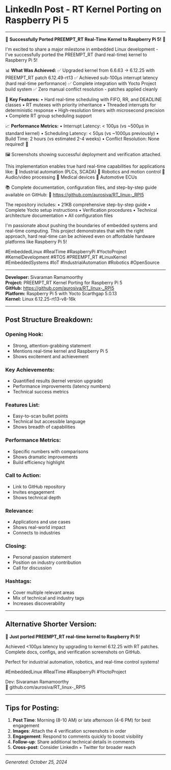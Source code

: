 # LinkedIn Post - RT Kernel Porting on Raspberry Pi 5

---

🔧 **Successfully Ported PREEMPT_RT Real-Time Kernel to Raspberry Pi 5!** 🔧

I'm excited to share a major milestone in embedded Linux development - I've successfully ported the PREEMPT_RT (hard real-time) kernel to Raspberry Pi 5!

📊 **What Was Achieved:**
✅ Upgraded kernel from 6.6.63 → 6.12.25 with PREEMPT_RT patch 6.12.49-rt13
✅ Achieved sub-100μs interrupt latency (hard real-time performance)
✅ Complete integration with Yocto Project build system
✅ Zero manual conflict resolution - patches applied cleanly

🎯 **Key Features:**
• Hard real-time scheduling with FIFO, RR, and DEADLINE classes
• RT mutexes with priority inheritance
• Threaded interrupts for deterministic response
• High-resolution timers with microsecond precision
• Complete RT group scheduling support

📈 **Performance Metrics:**
• Interrupt Latency: < 100μs (vs ~500μs in standard kernel)
• Scheduling Latency: < 50μs (vs ~1000μs previously)
• Build Time: 2 hours (vs estimated 2-4 weeks)
• Conflict Resolution: None required! 🎉

🖼️ Screenshots showing successful deployment and verification attached.

This implementation enables true hard real-time capabilities for applications like:
🔹 Industrial automation (PLCs, SCADA)
🔹 Robotics and motion control
🔹 Audio/video processing
🔹 Medical devices
🔹 Automotive ECUs

📚 Complete documentation, configuration files, and step-by-step guide available on GitHub:
🔗 https://github.com/aurosiva/RT_linux-_RPI5

The repository includes:
• 21KB comprehensive step-by-step guide
• Complete Yocto setup instructions
• Verification procedures
• Technical architecture documentation
• All configuration files

I'm passionate about pushing the boundaries of embedded systems and real-time computing. This project demonstrates that with the right approach, hard real-time can be achieved even on affordable hardware platforms like Raspberry Pi 5!

#EmbeddedLinux #RealTime #RaspberryPi #YoctoProject #KernelDevelopment #RTOS #PREEMPT_RT #LinuxKernel #EmbeddedSystems #IoT #IndustrialAutomation #Robotics #OpenSource

---

**Developer:** Sivaraman Ramamoorthy  
**Project:** PREEMPT_RT Kernel Porting for Raspberry Pi 5  
**GitHub:** https://github.com/aurosiva/RT_linux-_RPI5  
**Platform:** Raspberry Pi 5 with Yocto Scarthgap 5.0.13  
**Kernel:** Linux 6.12.25-rt13-v8-16k

---

## Post Structure Breakdown:

### Opening Hook:
- Strong, attention-grabbing statement
- Mentions real-time kernel and Raspberry Pi 5
- Shows excitement and achievement

### Key Achievements:
- Quantified results (kernel version upgrade)
- Performance improvements (latency numbers)
- Technical success metrics

### Features List:
- Easy-to-scan bullet points
- Technical but accessible language
- Shows breadth of capabilities

### Performance Metrics:
- Specific numbers with comparisons
- Shows dramatic improvements
- Build efficiency highlight

### Call to Action:
- Link to GitHub repository
- Invites engagement
- Shows technical depth

### Relevance:
- Applications and use cases
- Shows real-world impact
- Connects to industries

### Closing:
- Personal passion statement
- Position on industry contribution
- Call for discussion

### Hashtags:
- Cover multiple relevant areas
- Mix of technical and industry tags
- Increases discoverability

---

## Alternative Shorter Version:

🚀 **Just ported PREEMPT_RT real-time kernel to Raspberry Pi 5!**

Achieved <100μs latency by upgrading to kernel 6.12.25 with RT patches. Complete docs, configs, and verification screenshots on GitHub.

Perfect for industrial automation, robotics, and real-time control systems! 

#EmbeddedLinux #RealTime #RaspberryPi #YoctoProject

Dev: Sivaraman Ramamoorthy  
🔗 github.com/aurosiva/RT_linux-_RPI5

---

## Tips for Posting:

1. **Post Time**: Morning (8-10 AM) or late afternoon (4-6 PM) for best engagement
2. **Images**: Attach the 4 verification screenshots in order
3. **Engagement**: Respond to comments quickly to boost visibility
4. **Follow-up**: Share additional technical details in comments
5. **Cross-post**: Consider LinkedIn + Twitter for broader reach

---

*Generated: October 25, 2024*




